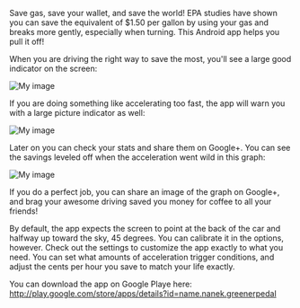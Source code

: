 
Save gas, save your wallet, and save the world! EPA studies have shown you can save the equivalent of $1.50 per gallon by using your gas and breaks more gently, especially when turning. This Android app helps you pull it off!

When you are driving the right way to save the most, you'll see a large good indicator on the screen:

![My image](raw/master/doc/screenshots/thumbnail/screenshot_good_breaking.jpg)

If you are doing something like accelerating too fast, the app will warn you with a large picture indicator as well:

![My image](raw/master/doc/screenshots/thumbnail/screenshot_good.jpg)

Later on you can check your stats and share them on Google+. You can see the savings leveled off when the acceleration went wild in this graph:

![My image](raw/master/doc/screenshots/thumbnail/screenshot_stats.jpg)

If you do a perfect job, you can share an image of the graph on Google+, and brag your awesome driving saved you money for coffee to all your friends!

By default, the app expects the screen to point at the back of the car and halfway up toward the sky, 45 degrees. You can calibrate it in the options, however. Check out the settings to customize the app exactly to what you need. You can set what amounts of acceleration trigger conditions, and adjust the cents per hour you save to match your life exactly.

You can download the app on Google Playe here:
http://play.google.com/store/apps/details?id=name.nanek.greenerpedal

